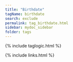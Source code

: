 ```yaml
---
title: "Birthdate"
tagName: birthdate
search: exclude
permalink: tag_birthdate.html
sidebar: mydoc_sidebar
folder: tags
---
```

{% include taglogic.html %}

{% include links.html %}
